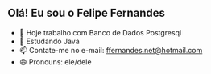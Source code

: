 ## Olá! Eu sou o Felipe Fernandes

- 🔭 Hoje trabalho com Banco de Dados Postgresql
- 🌱 Estudando Java
- 📫 Contate-me no e-mail: ffernandes.net@hotmail.com
- 😄 Pronouns: ele/dele
